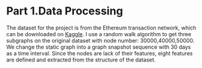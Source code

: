 # Part 1.Data Processing

The dataset for the project is from the Ethereum transaction network, which can be downloaded on [Kaggle](https://www.kaggle.com/xblock/ethereum-phishing-transaction-network).
I use a random walk algorithm to get three subgraphs on the original dataset with node number: 30000,40000,50000. We change the static graph into a graph snapshot sequence with 30 days as a time interval.
Since the nodes are lack of their features, eight features are defined and extracted from the structure of the dataset.

